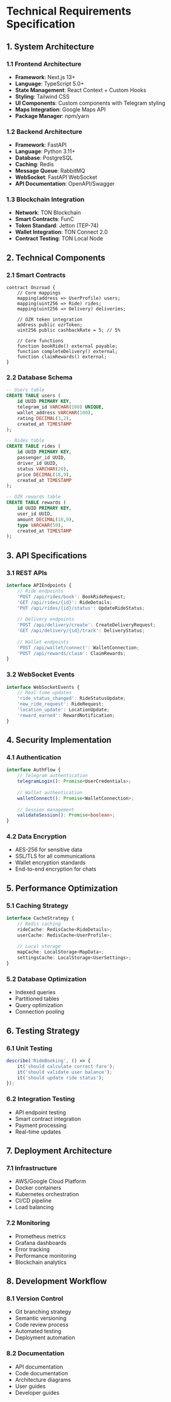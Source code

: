 # Technical Requirements Specification

## 1. System Architecture

### 1.1 Frontend Architecture
- **Framework**: Next.js 13+
- **Language**: TypeScript 5.0+
- **State Management**: React Context + Custom Hooks
- **Styling**: Tailwind CSS
- **UI Components**: Custom components with Telegram styling
- **Maps Integration**: Google Maps API
- **Package Manager**: npm/yarn

### 1.2 Backend Architecture
- **Framework**: FastAPI
- **Language**: Python 3.11+
- **Database**: PostgreSQL
- **Caching**: Redis
- **Message Queue**: RabbitMQ
- **WebSocket**: FastAPI WebSocket
- **API Documentation**: OpenAPI/Swagger

### 1.3 Blockchain Integration
- **Network**: TON Blockchain
- **Smart Contracts**: FunC
- **Token Standard**: Jetton (TEP-74)
- **Wallet Integration**: TON Connect 2.0
- **Contract Testing**: TON Local Node

## 2. Technical Components

### 2.1 Smart Contracts
```func
contract Onzroad {
    // Core mappings
    mapping(address => UserProfile) users;
    mapping(uint256 => Ride) rides;
    mapping(uint256 => Delivery) deliveries;
    
    // OZR token integration
    address public ozrToken;
    uint256 public cashbackRate = 5; // 5%
    
    // Core functions
    function bookRide() external payable;
    function completeDelivery() external;
    function claimRewards() external;
}
```

### 2.2 Database Schema
```sql
-- Users table
CREATE TABLE users (
    id UUID PRIMARY KEY,
    telegram_id VARCHAR(100) UNIQUE,
    wallet_address VARCHAR(100),
    rating DECIMAL(3,2),
    created_at TIMESTAMP
);

-- Rides table
CREATE TABLE rides (
    id UUID PRIMARY KEY,
    passenger_id UUID,
    driver_id UUID,
    status VARCHAR(20),
    price DECIMAL(18,9),
    created_at TIMESTAMP
);

-- OZR rewards table
CREATE TABLE rewards (
    id UUID PRIMARY KEY,
    user_id UUID,
    amount DECIMAL(18,9),
    type VARCHAR(50),
    created_at TIMESTAMP
);
```

## 3. API Specifications

### 3.1 REST APIs
```typescript
interface APIEndpoints {
    // Ride endpoints
    'POST /api/rides/book': BookRideRequest;
    'GET /api/rides/{id}': RideDetails;
    'PUT /api/rides/{id}/status': UpdateRideStatus;
    
    // Delivery endpoints
    'POST /api/delivery/create': CreateDeliveryRequest;
    'GET /api/delivery/{id}/track': DeliveryStatus;
    
    // Wallet endpoints
    'POST /api/wallet/connect': WalletConnection;
    'POST /api/rewards/claim': ClaimRewards;
}
```

### 3.2 WebSocket Events
```typescript
interface WebSocketEvents {
    // Real-time updates
    'ride_status_changed': RideStatusUpdate;
    'new_ride_request': RideRequest;
    'location_update': LocationUpdate;
    'reward_earned': RewardNotification;
}
```

## 4. Security Implementation

### 4.1 Authentication
```typescript
interface AuthFlow {
    // Telegram authentication
    telegramLogin(): Promise<UserCredentials>;
    
    // Wallet authentication
    walletConnect(): Promise<WalletConnection>;
    
    // Session management
    validateSession(): Promise<boolean>;
}
```

### 4.2 Data Encryption
- AES-256 for sensitive data
- SSL/TLS for all communications
- Wallet encryption standards
- End-to-end encryption for chats

## 5. Performance Optimization

### 5.1 Caching Strategy
```typescript
interface CacheStrategy {
    // Redis caching
    rideCache: RedisCache<RideDetails>;
    userCache: RedisCache<UserProfile>;
    
    // Local storage
    mapCache: LocalStorage<MapData>;
    settingsCache: LocalStorage<UserSettings>;
}
```

### 5.2 Database Optimization
- Indexed queries
- Partitioned tables
- Query optimization
- Connection pooling

## 6. Testing Strategy

### 6.1 Unit Testing
```typescript
describe('RideBooking', () => {
    it('should calculate correct fare');
    it('should validate user balance');
    it('should update ride status');
});
```

### 6.2 Integration Testing
- API endpoint testing
- Smart contract integration
- Payment processing
- Real-time updates

## 7. Deployment Architecture

### 7.1 Infrastructure
- AWS/Google Cloud Platform
- Docker containers
- Kubernetes orchestration
- CI/CD pipeline
- Load balancing

### 7.2 Monitoring
- Prometheus metrics
- Grafana dashboards
- Error tracking
- Performance monitoring
- Blockchain analytics

## 8. Development Workflow

### 8.1 Version Control
- Git branching strategy
- Semantic versioning
- Code review process
- Automated testing
- Deployment automation

### 8.2 Documentation
- API documentation
- Code documentation
- Architecture diagrams
- User guides
- Developer guides
